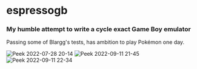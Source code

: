 # espressogb

### My humble attempt to write a cycle exact Game Boy emulator

Passing some of Blargg's tests, has ambition to play Pokémon one day.

![Peek 2022-07-28 20-14](https://user-images.githubusercontent.com/56952371/181608605-ad668b9b-9c7c-4bd2-9afa-b6e0539aa9f9.gif)
![Peek 2022-09-11 21-45](https://user-images.githubusercontent.com/56952371/189548220-96f55a13-9549-4d2a-ae81-d632a8790e8f.gif)
![Peek 2022-09-11 22-34](https://user-images.githubusercontent.com/56952371/189548224-1af0a99a-48eb-46d2-8ad3-335b104ac888.gif)
